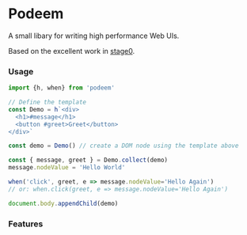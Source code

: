 # Podeem

A small libary for writing high performance Web UIs. 

Based on the excellent work in [stage0](https://github.com/Freak613/stage0).

### Usage

```js
import {h, when} from 'podeem'

// Define the template
const Demo = h`<div>
  <h1>#message</h1>
  <button #greet>Greet</button>
</div>`

const demo = Demo() // create a DOM node using the template above

const { message, greet } = Demo.collect(demo)
message.nodeValue = 'Hello World'

when('click', greet, e => message.nodeValue='Hello Again')
// or: when.click(greet, e => message.nodeValue='Hello Again')

document.body.appendChild(demo)
```

### Features


